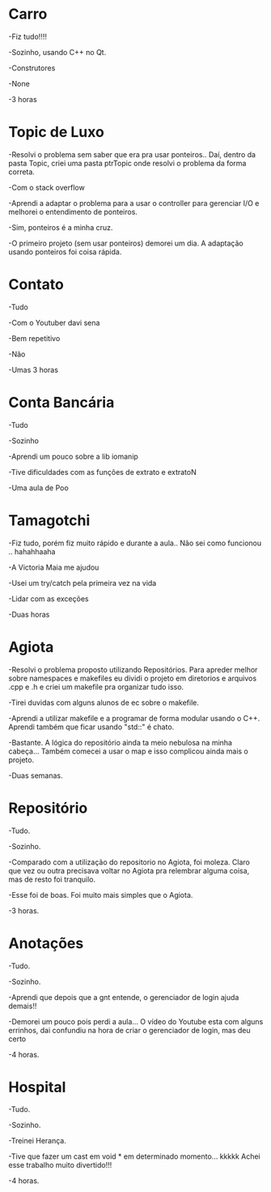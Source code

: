 # Carro #

-Fiz tudo!!!!

-Sozinho, usando C++ no Qt.

-Construtores

-None

-3 horas


# Topic de Luxo #

-Resolvi o problema sem saber que era pra usar ponteiros.. Daí, dentro da pasta Topic, criei uma pasta ptrTopic onde resolvi o problema da forma correta.

-Com o stack overflow

-Aprendi a adaptar o problema para a usar o controller para gerenciar I/O e melhorei o entendimento de ponteiros.

-Sim, ponteiros é a minha cruz.

-O primeiro projeto (sem usar ponteiros) demorei um dia. A adaptação usando ponteiros foi coisa rápida.

# Contato #

-Tudo

-Com o Youtuber davi sena

-Bem repetitivo

-Não

-Umas 3 horas

# Conta Bancária #

-Tudo

-Sozinho

-Aprendi um pouco sobre a lib iomanip

-Tive dificuldades com as funções de extrato e extratoN

-Uma aula de Poo

# Tamagotchi #

-Fiz tudo, porém fiz muito rápido e durante a aula.. Não sei como funcionou .. hahahhaaha

-A Victoria Maia me ajudou

-Usei um try/catch pela primeira vez na vida

-Lidar com as exceções

-Duas horas

# Agiota #

-Resolvi o problema proposto utilizando Repositórios. Para apreder melhor sobre namespaces e makefiles eu dividi o projeto em diretorios e arquivos .cpp e .h e criei um makefile pra organizar tudo isso.

-Tirei duvidas com alguns alunos de ec sobre o makefile.

-Aprendi a utilizar makefile e a programar de forma modular usando o C++. Aprendi também que ficar usando "std::" é chato.

-Bastante. A lógica do repositório ainda ta meio nebulosa na minha cabeça... Também comecei a usar o map e isso complicou ainda mais o projeto.

-Duas semanas.

# Repositório #

-Tudo.

-Sozinho.

-Comparado com a utilização do repositorio no Agiota, foi moleza. Claro que vez ou outra precisava voltar no Agiota pra relembrar alguma coisa, mas de resto foi tranquilo.

-Esse foi de boas. Foi muito mais simples que o Agiota.

-3 horas.


# Anotações #

-Tudo.

-Sozinho.

-Aprendi que depois que a gnt entende, o gerenciador de login ajuda demais!!

-Demorei um pouco pois perdi a aula... O vídeo do Youtube esta com alguns errinhos, dai confundiu na hora de criar o gerenciador de login, mas deu certo

-4 horas.

# Hospital #

-Tudo.

-Sozinho.

-Treinei Herança.

-Tive que fazer um cast em void * em determinado momento... kkkkk Achei esse trabalho muito divertido!!!

-4 horas.